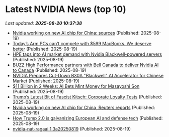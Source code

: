 # Latest NVIDIA News (top 10)
_Last updated: **2025-08-20 10:37:38**_

- [Nvidia working on new AI chip for China: sources](https://finance.yahoo.com/video/nvidia-working-ai-chip-china-103203184.html) (Published: 2025-08-19)
- [Today’s Arm PCs can’t compete with $599 MacBooks. We deserve better](https://www.pcworld.com/article/2879716/todays-arm-pcs-cant-compete-with-599-macbooks-we-deserve-better.html) (Published: 2025-08-19)
- [HPE taps into AI market demand with Nvidia Blackwell-powered servers](https://www.computerweekly.com/news/366629633/HPE-taps-into-AI-market-demand-with-Nvidia-Blackwell-powered-servers) (Published: 2025-08-19)
- [BUZZ High Performance partners with Bell Canada to deliver Nvidia AI to Canada](https://thefly.com/permalinks/entry.php/id4185412/HIVE;NVDA-BUZZ-High-Performance-partners-with-Bell-Canada-to-deliver-Nvidia-AI-to-Canada) (Published: 2025-08-19)
- [NVIDIA Prepares Cut-Down B30A "Blackwell" AI Accelerator for Chinese Market](https://www.techpowerup.com/340068/nvidia-prepares-cut-down-b30a-blackwell-ai-accelerator-for-chinese-market) (Published: 2025-08-19)
- [$11 Billion in 2 Weeks: AI Bets Mint Money for Masayoshi Son](https://gizmodo.com/11-billion-in-2-weeks-ai-bets-mint-money-for-masayoshi-son-2000643611) (Published: 2025-08-19)
- [Trump’s Latest Bit of Fascist Kitsch: Corporate Loyalty Tests](https://newrepublic.com/article/199239/trump-fascist-corporate-loyalty-tests) (Published: 2025-08-19)
- [Nvidia working on new AI chip for China, Reuters reports](https://thefly.com/permalinks/entry.php/id4185380/NVDA-Nvidia-working-on-new-AI-chip-for-China-Reuters-reports) (Published: 2025-08-19)
- [How Trump 2.0 is galvanizing European AI and defense tech](https://www.businessinsider.com/trump-europe-tech-startups-ai-defense-climate-investors-vc-2025-8) (Published: 2025-08-19)
- [nvidia-nat-ragaai 1.3a20250819](https://pypi.org/project/nvidia-nat-ragaai/1.3a20250819/) (Published: 2025-08-19)

